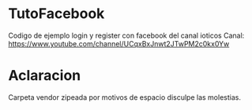 # TutoFacebook

Codigo de ejemplo login y register con facebook del canal ioticos
Canal: https://www.youtube.com/channel/UCqxBxJnwt2JTwPM2c0kx0Yw                                                                                                                                                           
# Aclaracion 

Carpeta vendor zipeada por motivos de espacio disculpe las molestias.
